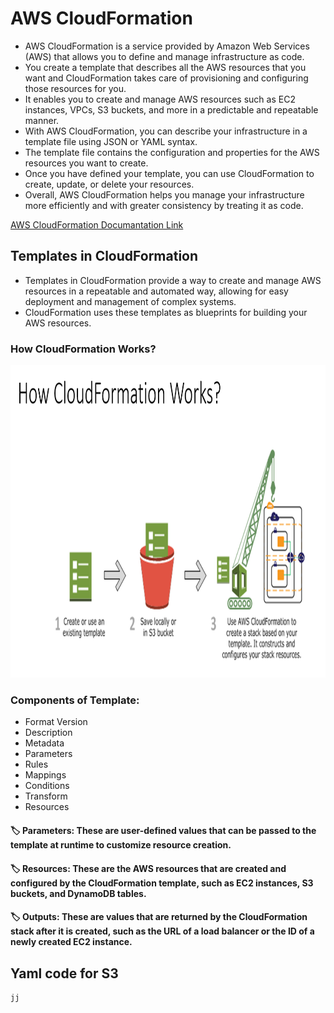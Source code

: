 # AWS CloudFormation
* AWS CloudFormation is a service provided by Amazon Web Services (AWS) that allows you to define and manage infrastructure as code. 
* You create a template that describes all the AWS resources that you want and CloudFormation takes care of provisioning and configuring those resources for you.
* It enables you to create and manage AWS resources such as EC2 instances, VPCs, S3 buckets, and more in a predictable and repeatable manner.
* With AWS CloudFormation, you can describe your infrastructure in a template file using JSON or YAML syntax. 
* The template file contains the configuration and properties for the AWS resources you want to create. 
* Once you have defined your template, you can use CloudFormation to create, update, or delete your resources.
* Overall, AWS CloudFormation helps you manage your infrastructure more efficiently and with greater consistency by treating it as code.

[AWS CloudFormation Documantation Link](https://docs.aws.amazon.com/AWSCloudFormation/latest/UserGuide/aws-template-resource-type-ref.html)

## Templates in CloudFormation
* Templates in CloudFormation provide a way to create and manage AWS resources in a repeatable and automated way, allowing for easy deployment and management of complex systems. 
* CloudFormation uses these templates as blueprints for building your AWS resources.


### How CloudFormation Works?
<!-- ![T](https://github.com/vaibhavkapase1302/AWS-Services/blob/main/CloudFormation/How%20CloudFormation%20Works.png) -->
<img src="https://github.com/vaibhavkapase1302/AWS-Services/blob/main/CloudFormation/How%20CloudFormation%20Works.png" alt="GitHub Logo" width="800" height="500">

### Components of Template:
* Format Version 
* Description
* Metadata
* Parameters
* Rules
* Mappings
* Conditions
* Transform
* Resources

#### 🏷️ Parameters: These are user-defined values that can be passed to the template at runtime to customize resource creation.
#### 🏷️ Resources: These are the AWS resources that are created and configured by the CloudFormation template, such as EC2 instances, S3 buckets, and DynamoDB tables.
#### 🏷️ Outputs: These are values that are returned by the CloudFormation stack after it is created, such as the URL of a load balancer or the ID of a newly created EC2 instance.

## Yaml code for S3
```js
jj
```

## 
